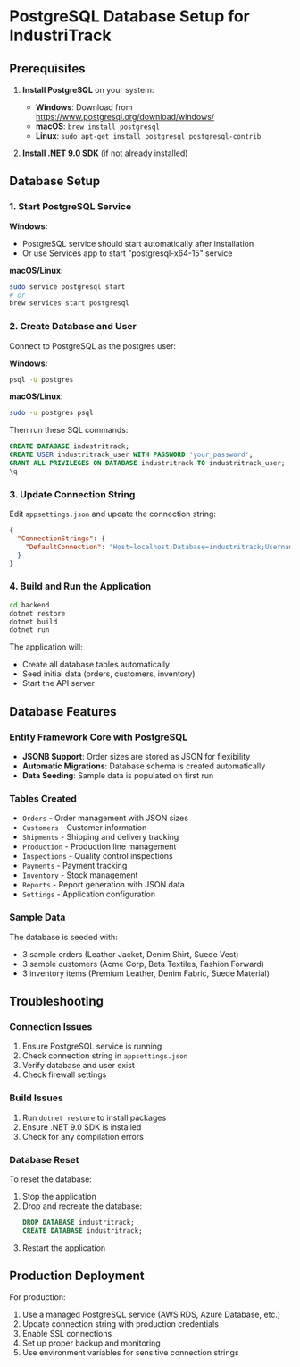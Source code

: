 # PostgreSQL Database Setup for IndustriTrack

## Prerequisites

1. **Install PostgreSQL** on your system:
   - **Windows**: Download from https://www.postgresql.org/download/windows/
   - **macOS**: `brew install postgresql`
   - **Linux**: `sudo apt-get install postgresql postgresql-contrib`

2. **Install .NET 9.0 SDK** (if not already installed)

## Database Setup

### 1. Start PostgreSQL Service

**Windows:**
- PostgreSQL service should start automatically after installation
- Or use Services app to start "postgresql-x64-15" service

**macOS/Linux:**
```bash
sudo service postgresql start
# or
brew services start postgresql
```

### 2. Create Database and User

Connect to PostgreSQL as the postgres user:

**Windows:**
```bash
psql -U postgres
```

**macOS/Linux:**
```bash
sudo -u postgres psql
```

Then run these SQL commands:
```sql
CREATE DATABASE industritrack;
CREATE USER industritrack_user WITH PASSWORD 'your_password';
GRANT ALL PRIVILEGES ON DATABASE industritrack TO industritrack_user;
\q
```

### 3. Update Connection String

Edit `appsettings.json` and update the connection string:

```json
{
  "ConnectionStrings": {
    "DefaultConnection": "Host=localhost;Database=industritrack;Username=industritrack_user;Password=your_password;Port=5432"
  }
}
```

### 4. Build and Run the Application

```bash
cd backend
dotnet restore
dotnet build
dotnet run
```

The application will:
- Create all database tables automatically
- Seed initial data (orders, customers, inventory)
- Start the API server

## Database Features

### Entity Framework Core with PostgreSQL
- **JSONB Support**: Order sizes are stored as JSON for flexibility
- **Automatic Migrations**: Database schema is created automatically
- **Data Seeding**: Sample data is populated on first run

### Tables Created
- `Orders` - Order management with JSON sizes
- `Customers` - Customer information
- `Shipments` - Shipping and delivery tracking
- `Production` - Production line management
- `Inspections` - Quality control inspections
- `Payments` - Payment tracking
- `Inventory` - Stock management
- `Reports` - Report generation with JSON data
- `Settings` - Application configuration

### Sample Data
The database is seeded with:
- 3 sample orders (Leather Jacket, Denim Shirt, Suede Vest)
- 3 sample customers (Acme Corp, Beta Textiles, Fashion Forward)
- 3 inventory items (Premium Leather, Denim Fabric, Suede Material)

## Troubleshooting

### Connection Issues
1. Ensure PostgreSQL service is running
2. Check connection string in `appsettings.json`
3. Verify database and user exist
4. Check firewall settings

### Build Issues
1. Run `dotnet restore` to install packages
2. Ensure .NET 9.0 SDK is installed
3. Check for any compilation errors

### Database Reset
To reset the database:
1. Stop the application
2. Drop and recreate the database:
   ```sql
   DROP DATABASE industritrack;
   CREATE DATABASE industritrack;
   ```
3. Restart the application

## Production Deployment

For production:
1. Use a managed PostgreSQL service (AWS RDS, Azure Database, etc.)
2. Update connection string with production credentials
3. Enable SSL connections
4. Set up proper backup and monitoring
5. Use environment variables for sensitive connection strings 